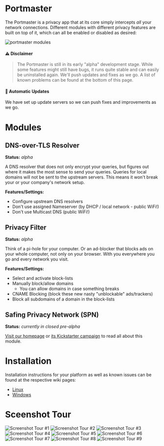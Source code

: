 # Portmaster

The Portmaster is a privacy app that at its core simply intercepts _all_ your network connections. Different modules with different privacy features are built on top of it, which can all be enabled or disabled as desired:

![portmaster modules](https://safing.io/assets/img/portmaster/modules.png)

#### ⚠️ Disclaimer

> The Portmaster is still in its early "alpha" development stage. While some features might still have bugs, it runs quite stable and can easily be uninstalled again. We'll push updates and fixes as we go. A list of known problems can be found at the bottom of this page.

#### 🔄 Automatic Updates

We have set up update servers so we can push fixes and improvements as we go.

# Modules

## DNS-over-TLS Resolver

**Status:** _alpha_

A DNS resolver that does not only encrypt your queries, but figures out where it makes the most sense to send your queries. Queries for local domains will not be sent to the upstream servers. This means it won't break your or your company's network setup.

**Features/Settings:**

- Configure upstream DNS resolvers
- Don't use assigned Nameserver (by DHCP / local network - public WiFi!)
- Don't use Multicast DNS (public WiFi!)

## Privacy Filter

**Status:** _alpha_

Think of a pi-hole for your computer. Or an ad-blocker that blocks ads on your whole computer, not only on your browser. With you everywhere you go and every network you visit.

**Features/Settings:**

- Select and activate block-lists
- Manually block/allow domains
  - You can allow domains in case something breaks
- CNAME Blocking (block these new nasty "unblockable" ads/trackers)
- Block all subdomains of a domain in the block-lists

## Safing Privacy Network (SPN)

**Status:** _currently in closed pre-alpha_

[Visit our homepage](https://safing.io/spn/) or [its Kickstarter campaign](https://www.kickstarter.com/projects/safingio/spn) to read all about this module.

# Installation

Installation instructions for your platform as well as known issues can be found at the respective wiki pages:

- [Linux](https://github.com/safing/portmaster/wiki/Linux)
- [Windows](https://github.com/safing/portmaster/wiki/Windows)

# Sceenshot Tour

![Screenshot Tour #1](https://assets.safing.io/portmaster/tours/portmaster-screenshot-tour-1.png)
![Screenshot Tour #2](https://assets.safing.io/portmaster/tours/portmaster-screenshot-tour-2.png)
![Screenshot Tour #3](https://assets.safing.io/portmaster/tours/portmaster-screenshot-tour-3.png)
![Screenshot Tour #4](https://assets.safing.io/portmaster/tours/portmaster-screenshot-tour-4.png)
![Screenshot Tour #5](https://assets.safing.io/portmaster/tours/portmaster-screenshot-tour-5.png)
![Screenshot Tour #6](https://assets.safing.io/portmaster/tours/portmaster-screenshot-tour-6.png)
![Screenshot Tour #7](https://assets.safing.io/portmaster/tours/portmaster-screenshot-tour-7.png)
![Screenshot Tour #8](https://assets.safing.io/portmaster/tours/portmaster-screenshot-tour-8.png)
![Screenshot Tour #9](https://assets.safing.io/portmaster/tours/portmaster-screenshot-tour-9.png)
